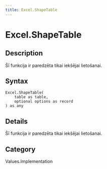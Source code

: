 ```yaml
---
title: Excel.ShapeTable
---
```


# Excel.ShapeTable


## Description

Šī funkcija ir paredzēta tikai iekšējai lietošanai.


## Syntax

```powerquery
Excel.ShapeTable(
    table as table,
    optional options as record
) as any
```


## Details

Šī funkcija ir paredzēta tikai iekšējai lietošanai.



## Category
Values.Implementation
